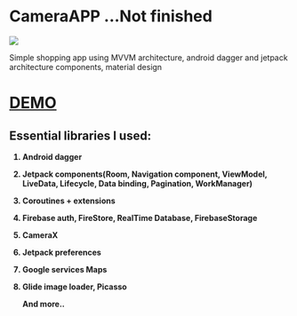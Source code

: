# CameraAPP ...Not finished
<img class='header-img' src='https://i.ibb.co/Q83YfkZ/camera-APP.png' />



<p>Simple shopping app using MVVM architecture, android dagger and jetpack architecture components, material design</p>
<h1><a href='https://streamable.com/9xdr0' target='_blank'>DEMO</a></h1>


<h2><strong>Essential libraries I used:</h2>
<ol>
<li>
<p><strong>Android dagger</strong></p>
</li>

<li>
<p><strong>Jetpack components(Room, Navigation component, ViewModel, LiveData, Lifecycle, Data binding, Pagination, WorkManager)</strong></p>
</li>

<li>
<p><strong>Coroutines + extensions</strong></p>
</li>


<li>
<p><strong>Firebase auth,
FireStore, RealTime Database, FirebaseStorage</strong></p>
</li>


<li>
<p><strong>CameraX</strong></p>
</li>

<li>
<p><strong>Jetpack preferences</strong></p>
</li>

<li>
<p><strong>Google services Maps</strong></p>
</li>

<li>
<p><strong>Glide image loader, Picasso</strong></p>
</li>

<p><strong>And more..</strong></p>

</ol>
<br>


